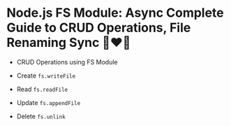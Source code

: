 # Node.js FS Module: Async Complete Guide to CRUD Operations, File Renaming Sync 🚀❤️‍🔥

- CRUD Operations using FS Module

- Create `fs.writeFile`
- Read `fs.readFile`
- Update `fs.appendFile`
- Delete `fs.unlink`
